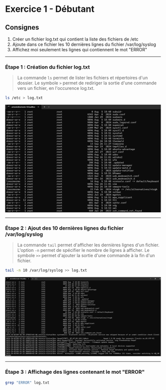 # Exercice 1 - Débutant

## Consignes

1. Créer un fichier log.txt qui contient la liste des fichiers de /etc
2. Ajoute dans ce fichier les 10 dernières lignes du fichier /var/log/syslog
3. Affichez moi seulement les lignes qui contiennent le mot "ERROR"

<hr>

### Étape 1 : Création du fichier log.txt

> La commande `ls` permet de lister les fichiers et répertoires d'un dossier. Le symbole `>` permet de rediriger la sortie d'une commande vers un fichier, en l'occurence log.txt.

```bash 
ls /etc > log.txt
```

![log.txt 1](log.txt%201.png)

<hr>

### Étape 2 : Ajout des 10 dernières lignes du fichier /var/log/syslog

> La commande `tail` permet d'afficher les dernières lignes d'un fichier. L'option `-n` permet de spécifier le nombre de lignes à afficher. Le symbole `>>` permet d'ajouter la sortie d'une commande à la fin d'un fichier.

```bash
tail -n 10 /var/log/syslog >> log.txt
```

![log.txt 2](log.txt%202.png)

<hr>

### Étape 3 : Affichage des lignes contenant le mot "ERROR"

```bash
grep "ERROR" log.txt
```
